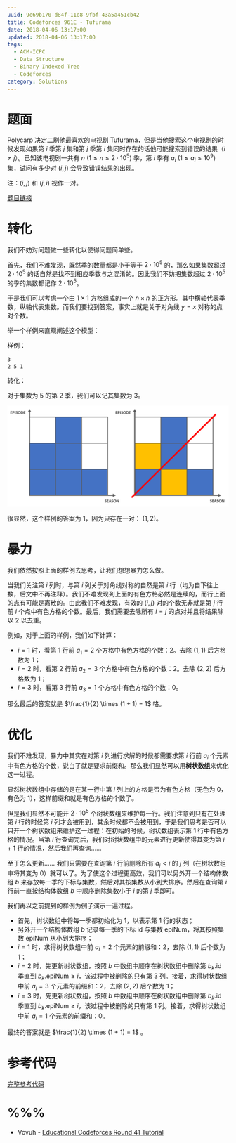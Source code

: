 ```yaml
---
uuid: 9e69b170-d84f-11e8-9fbf-43a5a451cb42
title: Codeforces 961E - Tufurama
date: 2018-04-06 13:17:00
updated: 2018-04-06 13:17:00
tags: 
  - ACM-ICPC
  - Data Structure
  - Binary Indexed Tree
  - Codeforces
category: Solutions
---
```


# 题面

Polycarp 决定二刷他最喜欢的电视剧 Tufurama，但是当他搜索这个电视剧的时候发现如果第 $i$ 季第 $j$ 集和第 $j$ 季第 $i$ 集同时存在的话他可能搜索到错误的结果（$i \neq j$）。已知该电视剧一共有 $n \ (1 \leq n \leq 2 \cdot 10^5)$ 季，第 $i$ 季有 $a_i \ (1 \leq a_i \leq 10^9)$ 集，试问有多少对 $(i, j)$ 会导致错误结果的出现。

注：$(i, j)$ 和 $(j, i)$ 视作一对。

[题目链接](http://codeforces.com/problemset/problem/961/E)

# 转化

我们不妨对问题做一些转化以使得问题简单些。

首先，我们不难发现，既然季的数量都是小于等于 $2 \cdot 10^5$ 的，那么如果集数超过 $2 \cdot 10^5$ 的话自然是找不到相应季数与之混淆的。因此我们不妨把集数超过 $2 \cdot 10^5$ 的季的集数都记作 $2 \cdot 10^5$。

于是我们可以考虑一个由 $1 \times 1$ 方格组成的一个 $n \times n$ 的正方形。其中横轴代表季数，纵轴代表集数。而我们要找到答案，事实上就是关于对角线 $y = x$ 对称的点对个数。

举一个样例来直观阐述这个模型：

样例：

```
3
2 5 1
```

转化：

对于集数为 $5$ 的第 $2$ 季，我们可以记其集数为 $3$。

![一个例子](codeforces-961e/example.png)

很显然，这个样例的答案为 $1$，因为只存在一对： $(1, 2)$。

# 暴力

我们依然按照上面的样例去思考，让我们想想暴力怎么做。

当我们关注第 $i$ 列时，与第 $i$ 列关于对角线对称的自然是第 $i$ 行（均为自下往上数，后文中不再注释）。我们不难发现列上面的有色方格必然是连续的，而行上面的点有可能是离散的。由此我们不难发现，有效的 $(i, j)$ 对的个数无非就是第 $j$ 行前 $i$ 个点中有色方格的个数。最后，我们需要去除所有 $i = j$ 的点对并且将结果除以 $2$ 以去重。

例如，对于上面的样例，我们如下计算：

- $i = 1$ 时，看第 $1$ 行前 $a_1 = 2$ 个方格中有色方格的个数：$2$。去除 $(1, 1)$ 后方格数为 $1$；
- $i = 2$ 时，看第 $2$ 行前 $a_2 = 3$ 个方格中有色方格的个数：$2$。去除 $(2, 2)$ 后方格数为 $1$；
- $i = 3$ 时，看第 $3$ 行前 $a_3 = 1$ 个方格中有色方格的个数：$0$。

那么最后的答案就是 $\frac{1}{2} \times (1 + 1) = 1$ 咯。

# 优化

我们不难发现，暴力中其实在对第 $i$ 列进行求解的时候都需要求第 $i$ 行前 $a_i$ 个元素中有色方格的个数，说白了就是要求前缀和。那么我们显然可以用**树状数组**来优化这一过程。

显然树状数组中存储的是在某一行中第 $i$ 列上的方格是否为有色方格（无色为 $0$， 有色为 $1$），这样前缀和就是有色方格的个数了。

但是我们显然不可能开 $2 \cdot 10^5$ 个树状数组来维护每一行。我们注意到只有在处理第 $i$ 行的时候第 $i$ 列才会被用到，其余时候都不会被用到，于是我们思考是否可以只开一个树状数组来维护这一过程：在初始的时候，树状数组表示第 $1$ 行中有色方格的情况。当第 $i$ 行查询完后，我们对树状数组中的元素进行更新使得其变为第 $i + 1$ 行的情况，然后我们再查询……

至于怎么更新…… 我们只需要在查询第 $i$ 行前删除所有 $a_j < i$ 的 $j$ 列（在树状数组中将其变为 $0$）就可以了。为了使这个过程更高效，我们可以另外开一个结构体数组 $b$ 来存放每一季的下标与集数，然后对其按集数从小到大排序。然后在查询第 $i$ 行前一直按结构体数组 $b$ 中顺序删除集数小于 $i$ 的第 $j$ 季即可。

我们再以之前提到的样例为例子演示一遍过程。

- 首先，树状数组中将每一季都初始化为 $1$，以表示第 $1$ 行的状态；
- 另外开一个结构体数组 $b$ 记录每一季的下标 $\text{id}$ 与集数 $\text{epiNum}$，将其按照集数 $\text{epiNum}$ 从小到大排序；
- $i = 1$ 时，求得树状数组中前 $a_i = 2$ 个元素的前缀和：$2$，去除 $(1, 1)$ 后个数为 $1$；
- $i = 2$ 时，先更新树状数组，按照 $b$ 中数组中顺序在树状数组中删除第 $b_k.\text{id}$ 季直到 $b_k.\text{epiNum} \geq i$，该过程中被删除的只有第 $3$ 列。接着，求得树状数组中前 $a_i = 3$ 个元素的前缀和：$2$，去除 $(2, 2)$ 后个数为 $1$；
- $i = 3$ 时，先更新树状数组，按照 $b$ 中数组中顺序在树状数组中删除第 $b_k.\text{id}$ 季直到 $b_k.\text{epiNum} \geq i$，该过程中被删除的只有第 $1$ 列。接着，求得树状数组中前 $a_i = 1$ 个元素的前缀和：$0$。

最终的答案就是 $\frac{1}{2} \times (1 + 1) = 1$ 。

# 参考代码

[完整参考代码](https://github.com/codgician/ACM-ICPC/blob/master/Codeforces/961E/binary_indexed_tree.cpp)

# %%%

- Vovuh - [Educational Codeforces Round 41 Tutorial](http://codeforces.com/blog/entry/58743)